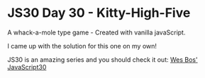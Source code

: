# JS30 Day 30 - Kitty-High-Five

A whack-a-mole type game - Created with vanilla javaScript.

I came up with the solution for this one on my own!

JS30 is an amazing series and you should check it out: [Wes Bos' JavaScript30](https://javascript30.com/)

